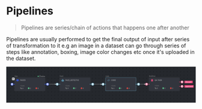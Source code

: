 # Pipelines

> Pipelines are series/chain of actions that happens one after another


Pipelines are usually performed to get the final output of input after series of transformation to it 
e.g an image in a dataset can go through series of steps like annotation, boxing, image color changes etc once it's uploaded in the dataset.

![Pipeline with dataset, faas, annotation task, code and QA task](Dataloop%20Pipelines.png "Pipelines")